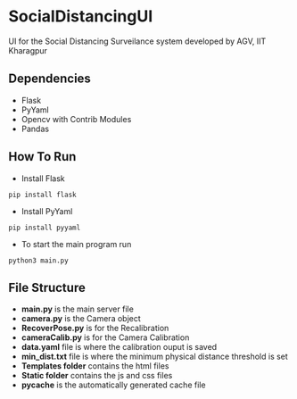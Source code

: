 # SocialDistancingUI
UI for the Social Distancing Surveilance system developed by AGV, IIT Kharagpur

## Dependencies
- Flask
- PyYaml
- Opencv with Contrib Modules
- Pandas

## How To Run
- Install Flask
```
pip install flask
```
- Install PyYaml
```
pip install pyyaml
```
- To start the main program run
```
python3 main.py
```
## File Structure
- **main.py** is the main server file
- **camera.py** is the Camera object
- **RecoverPose.py** is for the Recalibration
- **cameraCalib.py** is for the Camera Calibration
- **data.yaml** file is where the calibration ouput is saved
- **min_dist.txt** file is where the minimum physical distance threshold is set
- **Templates folder** contains the html files
- **Static folder** contains the js and css files
- __pycache__ is the automatically generated cache file
